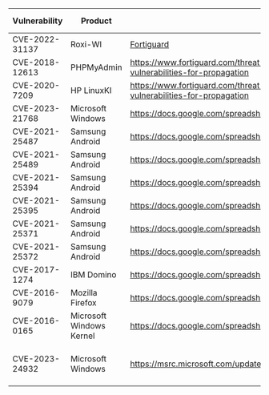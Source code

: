 | Vulnerability| Product | Exploitation Evidence | Patch | Date Reported | Status |
| ----------- | ----------- | ----------- | ----------- | ----------- | ----------- |
| CVE-2022-31137 | Roxi-WI | [Fortiguard](https://www.fortiguard.com/threat-signal-report/4926/new-zerobot-variant-exploits-additional-vulnerabilities-for-propagation) | https://github.com/hap-wi/roxy-wi/security/advisories/GHSA-53r2-mq99-f532 | 6/24/2023 | TBD |
| CVE-2018-12613 | PHPMyAdmin| https://www.fortiguard.com/threat-signal-report/4926/new-zerobot-variant-exploits-additional-vulnerabilities-for-propagation | https://www.phpmyadmin.net/security/PMASA-2018-4/ | 6/24/2023 | TBD |
| CVE-2020-7209 | HP LinuxKI | https://www.fortiguard.com/threat-signal-report/4926/new-zerobot-variant-exploits-additional-vulnerabilities-for-propagation | https://github.com/HewlettPackard/LinuxKI/issues/29 | 6/24/2023 | TBD |
| CVE-2023-21768 | Microsoft Windows | https://docs.google.com/spreadsheets/d/1lkNJ0uQwbeC1ZTRrxdtuPLCIl7mlUreoKfSIgajnSyY/view#gid=0 | TBD | 6/6/2023 | TBD |
| CVE-2021-25487 | Samsung Android | https://docs.google.com/spreadsheets/d/1lkNJ0uQwbeC1ZTRrxdtuPLCIl7mlUreoKfSIgajnSyY/view#gid=0 | TBD | 6/6/2023 | TBD |
| CVE-2021-25489 | Samsung Android  | https://docs.google.com/spreadsheets/d/1lkNJ0uQwbeC1ZTRrxdtuPLCIl7mlUreoKfSIgajnSyY/view#gid=0 | TBD | 6/6/2023 | TBD |
| CVE-2021-25394 | Samsung Android  | https://docs.google.com/spreadsheets/d/1lkNJ0uQwbeC1ZTRrxdtuPLCIl7mlUreoKfSIgajnSyY/view#gid=0 | TBD | 6/6/2023 | TBD |
| CVE-2021-25395 | Samsung Android  | https://docs.google.com/spreadsheets/d/1lkNJ0uQwbeC1ZTRrxdtuPLCIl7mlUreoKfSIgajnSyY/view#gid=0 | TBD | 6/6/2023 | TBD |
| CVE-2021-25371 | Samsung Android | https://docs.google.com/spreadsheets/d/1lkNJ0uQwbeC1ZTRrxdtuPLCIl7mlUreoKfSIgajnSyY/view#gid=0 | TBD | 6/6/2023 | TBD |
| CVE-2021-25372 | Samsung Android | https://docs.google.com/spreadsheets/d/1lkNJ0uQwbeC1ZTRrxdtuPLCIl7mlUreoKfSIgajnSyY/view#gid=0 | TBD | 6/6/2023 | TBD |
| CVE-2017-1274 | IBM Domino | https://docs.google.com/spreadsheets/d/1lkNJ0uQwbeC1ZTRrxdtuPLCIl7mlUreoKfSIgajnSyY/view#gid=0 | TBD | 6/6/2023 | TBD |
| CVE-2016-9079 | Mozilla Firefox | https://docs.google.com/spreadsheets/d/1lkNJ0uQwbeC1ZTRrxdtuPLCIl7mlUreoKfSIgajnSyY/view#gid=0 | TBD | 6/6/2023 | Added - 06/22/2023 |
| CVE-2016-0165 | Microsoft Windows Kernel | https://docs.google.com/spreadsheets/d/1lkNJ0uQwbeC1ZTRrxdtuPLCIl7mlUreoKfSIgajnSyY/view#gid=0 | TBD | 6/6/2023 | Added - 06/22/2023 |
| CVE-2023-24932 | Microsoft Windows | https://msrc.microsoft.com/update-guide/vulnerability/CVE-2023-24932 | TBD | 6/6/2023 | Denied - No Sufficient Fix Provided by Microsoft |
